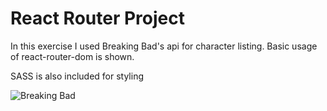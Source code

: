 # React Router Project

In this exercise I used Breaking Bad's api for character listing. Basic usage of react-router-dom is shown.

SASS is also included for styling

![Breaking Bad](breaking-bad.gif)
